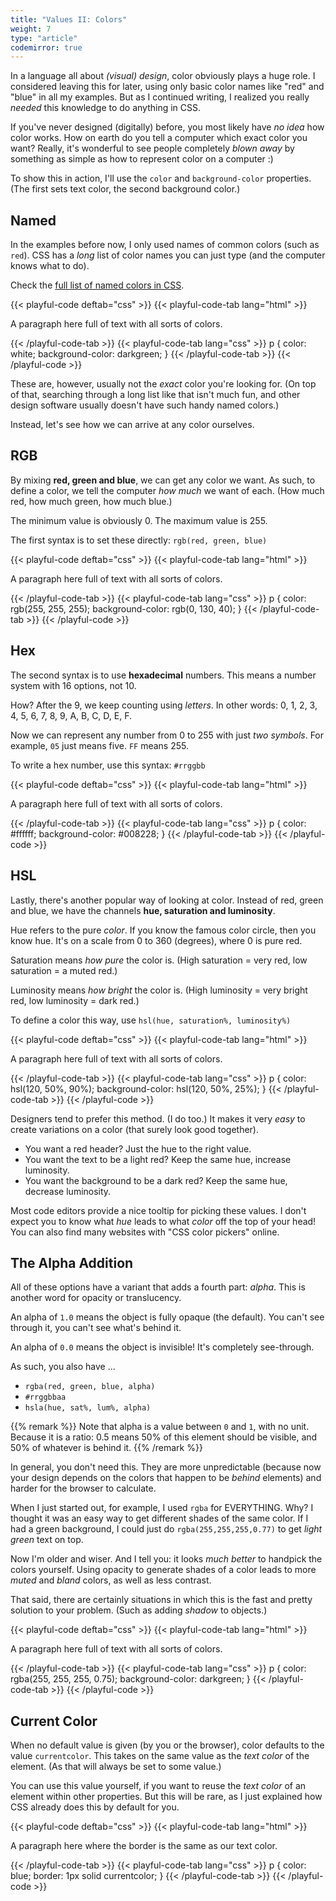 ```yaml
---
title: "Values II: Colors"
weight: 7
type: "article"
codemirror: true
---
```


In a language all about _(visual) design_, color obviously plays a huge role. I considered leaving this for later, using only basic color names like "red" and "blue" in all my examples. But as I continued writing, I realized you really _needed_ this knowledge to do anything in CSS.

If you've never designed (digitally) before, you most likely have _no idea_ how color works. How on earth do you tell a computer which exact color you want? Really, it's wonderful to see people completely _blown away_ by something as simple as how to represent color on a computer :)

To show this in action, I'll use the `color` and `background-color` properties. (The first sets text color, the second background color.)

## Named

In the examples before now, I only used names of common colors (such as `red`). CSS has a _long_ list of color names you can just type (and the computer knows what to do).

Check the [full list of named colors in CSS](https://developer.mozilla.org/en-US/docs/Web/CSS/named-color).

{{< playful-code deftab="css" >}}
{{< playful-code-tab lang="html" >}}
<p>A paragraph here full of text with all sorts of colors.</p>
{{< /playful-code-tab >}}
{{< playful-code-tab lang="css" >}}
p {
  color: white;
  background-color: darkgreen;
}
{{< /playful-code-tab >}}
{{< /playful-code >}}

These are, however, usually not the _exact_ color you're looking for. (On top of that, searching through a long list like that isn't much fun, and other design software usually doesn't have such handy named colors.)

Instead, let's see how we can arrive at any color ourselves.

## RGB

By mixing **red, green and blue**, we can get any color we want. As such, to define a color, we tell the computer _how much_ we want of each. (How much red, how much green, how much blue.)

The minimum value is obviously 0. The maximum value is 255. 

The first syntax is to set these directly: `rgb(red, green, blue)`

{{< playful-code deftab="css" >}}
{{< playful-code-tab lang="html" >}}
<p>A paragraph here full of text with all sorts of colors.</p>
{{< /playful-code-tab >}}
{{< playful-code-tab lang="css" >}}
p {
  color: rgb(255, 255, 255);
  background-color: rgb(0, 130, 40);
}
{{< /playful-code-tab >}}
{{< /playful-code >}}

## Hex

The second syntax is to use **hexadecimal** numbers. This means a number system with 16 options, not 10.

How? After the 9, we keep counting using _letters_. In other words: 0, 1, 2, 3, 4, 5, 6, 7, 8, 9, A, B, C, D, E, F.

Now we can represent any number from 0 to 255 with just _two symbols_. For example, `05` just means five. `FF` means 255.

To write a hex number, use this syntax: `#rrggbb`

{{< playful-code deftab="css" >}}
{{< playful-code-tab lang="html" >}}
<p>A paragraph here full of text with all sorts of colors.</p>
{{< /playful-code-tab >}}
{{< playful-code-tab lang="css" >}}
p {
  color: #ffffff;
  background-color: #008228;
}
{{< /playful-code-tab >}}
{{< /playful-code >}}

## HSL

Lastly, there's another popular way of looking at color. Instead of red, green and blue, we have the channels **hue, saturation and luminosity**.

Hue refers to the pure _color_. If you know the famous color circle, then you know hue. It's on a scale from 0 to 360 (degrees), where 0 is pure red.

Saturation means _how pure_ the color is. (High saturation = very red, low saturation = a muted red.)

Luminosity means _how bright_ the color is. (High luminosity = very bright red, low luminosity = dark red.)

To define a color this way, use `hsl(hue, saturation%, luminosity%)`

{{< playful-code deftab="css" >}}
{{< playful-code-tab lang="html" >}}
<p>A paragraph here full of text with all sorts of colors.</p>
{{< /playful-code-tab >}}
{{< playful-code-tab lang="css" >}}
p {
  color: hsl(120, 50%, 90%);
  background-color: hsl(120, 50%, 25%);
}
{{< /playful-code-tab >}}
{{< /playful-code >}}

Designers tend to prefer this method. (I do too.) It makes it very _easy_ to create variations on a color (that surely look good together).

* You want a red header? Just the hue to the right value.
* You want the text to be a light red? Keep the same hue, increase luminosity.
* You want the background to be a dark red? Keep the same hue, decrease luminosity.

Most code editors provide a nice tooltip for picking these values. I don't expect you to know what _hue_ leads to what _color_ off the top of your head! You can also find many websites with "CSS color pickers" online.

## The Alpha Addition

All of these options have a variant that adds a fourth part: _alpha_. This is another word for opacity or translucency. 

An alpha of `1.0` means the object is fully opaque (the default). You can't see through it, you can't see what's behind it.

An alpha of `0.0` means the object is invisible! It's completely see-through.

As such, you also have ...

* `rgba(red, green, blue, alpha)`
* `#rrggbbaa`
* `hsla(hue, sat%, lum%, alpha)`

{{% remark %}}
Note that alpha is a value between `0` and `1`, with no unit. Because it is a ratio: 0.5 means 50% of this element should be visible, and 50% of whatever is behind it.
{{% /remark %}}

In general, you don't need this. They are more unpredictable (because now your design depends on the colors that happen to be _behind_ elements) and harder for the browser to calculate.

When I just started out, for example, I used `rgba` for EVERYTHING. Why? I thought it was an easy way to get different shades of the same color. If I had a green background, I could just do `rgba(255,255,255,0.77)` to get _light green_ text on top.

Now I'm older and wiser. And I tell you: it looks _much better_ to handpick the colors yourself. Using opacity to generate shades of a color leads to more _muted_ and _bland_ colors, as well as less contrast.

That said, there are certainly situations in which this is the fast and pretty solution to your problem. (Such as adding _shadow_ to objects.)

{{< playful-code deftab="css" >}}
{{< playful-code-tab lang="html" >}}
<p>A paragraph here full of text with all sorts of colors.</p>
{{< /playful-code-tab >}}
{{< playful-code-tab lang="css" >}}
p {
  color: rgba(255, 255, 255, 0.75);
  background-color: darkgreen;
}
{{< /playful-code-tab >}}
{{< /playful-code >}}

## Current Color

When no default value is given (by you or the browser), color defaults to the value `currentcolor`. This takes on the same value as the _text color_ of the element. (As that will always be set to some value.)

You can use this value yourself, if you want to reuse the _text color_ of an element within other properties. But this will be rare, as I just explained how CSS already does this by default for you.

{{< playful-code deftab="css" >}}
{{< playful-code-tab lang="html" >}}
<p>A paragraph here where the border is the same as our text color.</p>
{{< /playful-code-tab >}}
{{< playful-code-tab lang="css" >}}
p {
  color: blue;
  border: 1px solid currentcolor;
}
{{< /playful-code-tab >}}
{{< /playful-code >}}